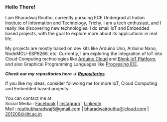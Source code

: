 ### Hello There!  

I am Bharadwaj Routhu, currently pursuing ECE Undergrad at Indian Institute of Information and Technology, Trichy. I am a tech enthusiast, and I really like discovering new technologies. I do small IoT and Embedded based projects, with the goal to explore more about its applications in real life.  

My projects are mostly based on dev kits like Arduino Uno, Arduino Nano, NodeMCU-ESP8266, etc.  Currently, I am exploring the integration of IoT into Cloud Computing technologies like [Arduino Cloud](https://create.arduino.cc/iot) and [Blynk IoT Platform](https://blynk.io/), and also Graphical Programming Languages like [Processing IDE](https://processing.org/).  

***Check our my repositories here -> [Repositories](https://github.com/Bharadwaj-R?tab=repositories)***

If you like my ideas, consider follwoing me for more IoT, Cloud Computing and Embedded based projects. 

You can contact me at  
Social Media : [Facebook](https://www.facebook.com/routhu.bharadwaj) | [Instagram](https://www.instagram.com/bharadwaj_routhu) | [LinkedIn](https://www.linkedin.com/in/bharadwaj-routhu-8239ba201)  
Mail : routhubharadwaj5@gmail.com | bharadwajrouthu@icloud.com | 201206@iiitt.ac.in
